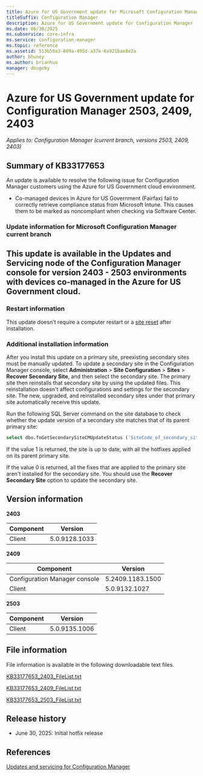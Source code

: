 ```yaml
---
title: Azure for US Government update for Microsoft Configuration Manager
titleSuffix: Configuration Manager
description: Azure for US Government update for Configuration Manager
ms.date: 06/30/2025
ms.subservice: core-infra
ms.service: configuration-manager
ms.topic: reference
ms.assetid: 513b59a3-889a-495d-a37e-8a921bae8e2a
author: bhuney
ms.author: brianhun
manager: dougeby
---
```


# Azure for US Government update for Configuration Manager 2503, 2409, 2403

*Applies to: Configuration Manager (current branch, versions 2503, 2409, 2403)*

## Summary of KB33177653
<!-- 33177653 -->
An update is available to resolve the following issue for Configuration Manager customers using the Azure for US Government cloud environment.
- Co-managed devices in Azure for US Government (Fairfax) fail to correctly retrieve compliance status from Microsoft Intune. This causes them to be marked as noncompliant when checking via Software Center.


### Update information for Microsoft Configuration Manager current branch

This update is available in the Updates and Servicing node of the Configuration Manager console for version 2403 - 2503 environments with devices co-managed in the Azure for US Government cloud.
- 

### Restart information

This update doesn't require a computer restart or a [site reset](../../core/servers/manage/modify-your-infrastructure.md#bkmk_reset) after installation.

### Additional installation information

After you install this update on a primary site, preexisting secondary sites must be manually updated. To update a secondary site in the Configuration Manager console, select **Administration** > **Site Configuration** > **Sites** >  **Recover Secondary Site**, and then select the secondary site. The primary site then reinstalls that secondary site by using the updated files. This reinstallation doesn't affect configurations and settings for the secondary site. The new, upgraded, and reinstalled secondary sites under that primary site automatically receive this update.

Run the following SQL Server command on the site database to check whether the update version of a secondary site matches that of its parent primary site:
   ```sql
   select dbo.fnGetSecondarySiteCMUpdateStatus ('SiteCode_of_secondary_site')
   ```
If the value 1 is returned, the site is up to date, with all the hotfixes applied on its parent primary site.

If the value 0 is returned, all the fixes that are applied to the primary site aren't installed for the secondary site. You should use the **Recover Secondary Site** option to update the secondary site.

## Version information
**2403**

| Component | Version |
|---|---|
| Client | 5.0.9128.1033 |

**2409**

| Component | Version |
|---|---|
| Configuration Manager console | 5.2409.1183.1500 |
| Client | 5.0.9132.1027 |

**2503**

| Component | Version |
|---|---|
| Client | 5.0.9135.1006 |

## File information
File information is available in the following downloadable text files.

[KB33177653_2403_FileList.txt](https://aka.ms/KB33177653_2403_FileList)

[KB33177653_2409_FileList.txt](https://aka.ms/KB33177653_2409_FileList)

[KB33177653_2503_FileList.txt](https://aka.ms/KB33177653_2503_FileList)

## Release history
- June 30, 2025: Initial hotfix release

## References
[Updates and servicing for Configuration Manager](../../core/servers/manage/updates.md)